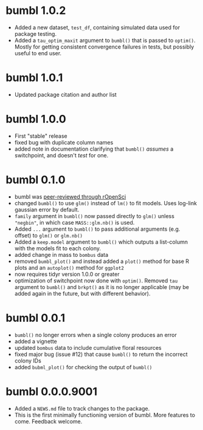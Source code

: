 # bumbl 1.0.2

-   Added a new dataset, `test_df`, containing simulated data used for package testing.
-   Added a `tau_optim_maxit` argument to `bumbl()` that is passed to `optim()`.  Mostly for getting consistent convergence failures in tests, but possibly useful to end user.

# bumbl 1.0.1

-   Updated package citation and author list

# bumbl 1.0.0

-   First "stable" release
-   fixed bug with duplicate column names
-   added note in documentation clarifying that `bumbl()` *assumes* a switchpoint, and doesn't *test* for one.

# bumbl 0.1.0

-   bumbl was [peer-reviewed through rOpenSci](https://github.com/ropenscilabs/statistical-software-review/issues/2)
-   changed `bumbl()` to use `glm()` instead of `lm()` to fit models. Uses log-link gaussian error by default.
-   `family` argument in `bumbl()` now passed directly to `glm()` unless `"negbin"`, in which case `MASS::glm.nb()` is used.
-   Added `...` argument to `bumbl()` to pass additional arguments (e.g. offset) to `glm()` or `glm.nb()`
-   Added a `keep.model` argument to `bumbl()` which outputs a list-column with the models fit to each colony.
-   added change in mass to `bombus` data
-   removed `bumbl_plot()` and instead added a `plot()` method for base R plots and an `autoplot()` method for `ggplot2`
-   now requires tidyr version 1.0.0 or greater
-   optimization of switchpoint now done with `optim()`. Removed `tau` argument to `bumbl()` and `brkpt()` as it is no longer applicable (may be added again in the future, but with different behavior).

# bumbl 0.0.1

-   `bumbl()` no longer errors when a single colony produces an error
-   added a vignette
-   updated `bombus` data to include cumulative floral resources
-   fixed major bug (issue \#12) that cause `bumbl()` to return the incorrect colony IDs
-   added `bubml_plot()` for checking the output of `bumbl()`

# bumbl 0.0.0.9001

-   Added a `NEWS.md` file to track changes to the package.
-   This is the first minimally functioning version of bumbl. More features to come. Feedback welcome.

